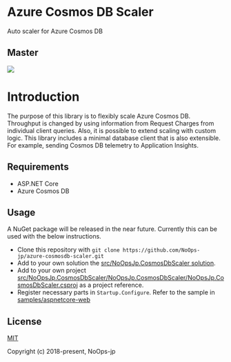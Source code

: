 # Azure Cosmos DB Scaler
Auto scaler for Azure Cosmos DB

## Master
![](https://noops-jp.visualstudio.com/0b69ecaf-dc1d-47b6-9696-8528d6e12537/_apis/build/status/1)

# Introduction
The purpose of this library is to flexibly scale Azure Cosmos DB. Throughput is changed by using information from Request Charges from individual client queries. Also, it is possible to extend scaling with custom logic. This library includes a minimal database client that is also extensible. For example, sending Cosmos DB telemetry to Application Insights.

## Requirements
- ASP.NET Core
- Azure Cosmos DB

## Usage
A NuGet package will be released in the near future. Currently this can be used with the below instructions.
- Clone this repository with `git clone https://github.com/NoOps-jp/azure-cosmosdb-scaler.git`
- Add to your own solution the [src/NoOpsJp.CosmosDbScaler solution](https://github.com/NoOps-jp/azure-cosmosdb-scaler/blob/master/src/NoOpsJp.CosmosDbScaler/NoOpsJp.CosmosDbScaler.sln).
- Add to your own project [src/NoOpsJp.CosmosDbScaler/NoOpsJp.CosmosDbScaler/NoOpsJp.CosmosDbScaler.csproj](https://github.com/NoOps-jp/azure-cosmosdb-scaler/blob/master/src/NoOpsJp.CosmosDbScaler/NoOpsJp.CosmosDbScaler/NoOpsJp.CosmosDbScaler.csproj) as a project reference.
- Register necessary parts in `Startup.Configure`. Refer to the sample in [samples/aspnetcore-web](https://github.com/NoOps-jp/azure-cosmosdb-scaler/blob/master/samples/aspnetcore-web)

## License

[MIT](http://opensource.org/licenses/MIT)

Copyright (c) 2018-present, NoOps-jp
